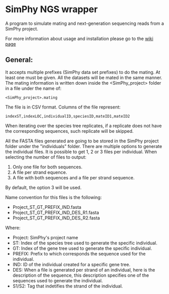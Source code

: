 # SimPhy NGS wrapper

A program to simulate mating and next-generation sequencing reads from a SimPhy project.

For more information about usage and installation please go to the [wiki page](https://gitlab.com/merlyescalona/simphy-ngs-wrapper/wikis/home)

## General:

It accepts multiple prefixes (SimPhy data set prefixes) to do the mating. At
least one must be given. All the datasets will be mated in the same manner. The
mating information is written down inside the <SimPhy_project> folder in a file
 under the name of:

    <SimPhy_project>.mating

The file is in CSV format. Columns of the file represent:

    indexST,indexLOC,individualID,speciesID,mateID1,mateID2

When iterating over the species tree replicates, if a replicate does not have
the corresponding sequences, such replicate will be skipped.

All the FASTA files generated are going to be stored in the SimPhy project
folder under the "individuals" folder. There are multiple options to generate
the individual files. It is possible to get 1, 2 or 3 files per individual.
When selecting the number of files to output:

  1. Only one file for both sequences.
  2. A file per strand equence.
  3. A file with both sequences and a file per strand sequence.

By default, the option 3 will be used.

Name convention for this files is the following:

- Project_ST_GT_PREFIX_IND.fasta
- Project_ST_GT_PREFIX_IND_DES_R1.fasta
- Project_ST_GT_PREFIX_IND_DES_R2.fasta

Where:
- Project: SimPhy's project name
- ST: Index of the species tree used to generate the specific individual.
- GT: Index of the gene tree used to generate the specific individual.
- PREFIX: Prefix to which corresponds the sequence used for the individual.
- IND: ID of the individual created for a specific gene tree.
- DES:  When a file is generated per strand of an individual, here is the
        description of the sequence, this description specifies one of
        the sequences used to generate the individual.
- S1/S2:    Tag that indetifies the strand of the individual.
